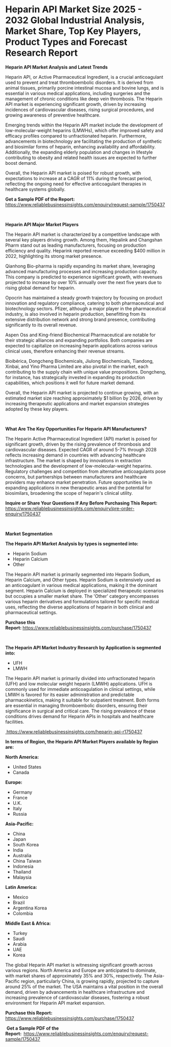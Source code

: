<p><h1>Heparin API Market Size 2025 - 2032 Global Industrial Analysis, Market Share, Top Key Players, Product Types and Forecast Research Report</h1></p><p><strong>Heparin API Market Analysis and Latest Trends</strong></p>
<p><p>Heparin API, or Active Pharmaceutical Ingredient, is a crucial anticoagulant used to prevent and treat thromboembolic disorders. It is derived from animal tissues, primarily porcine intestinal mucosa and bovine lungs, and is essential in various medical applications, including surgeries and the management of chronic conditions like deep vein thrombosis. The Heparin API market is experiencing significant growth, driven by increasing incidences of cardiovascular diseases, rising surgical procedures, and growing awareness of preventive healthcare. </p><p>Emerging trends within the Heparin API market include the development of low-molecular-weight heparins (LMWHs), which offer improved safety and efficacy profiles compared to unfractionated heparin. Furthermore, advancements in biotechnology are facilitating the production of synthetic and biosimilar forms of heparin, enhancing availability and affordability. Additionally, the expanding elderly population and changes in lifestyle contributing to obesity and related health issues are expected to further boost demand. </p><p>Overall, the Heparin API market is poised for robust growth, with expectations to increase at a CAGR of 11% during the forecast period, reflecting the ongoing need for effective anticoagulant therapies in healthcare systems globally.</p></p>
<p><strong>Get a Sample PDF of the Report:&nbsp;</strong> <a href="https://www.reliablebusinessinsights.com/enquiry/request-sample/1750437?utm_campaign=3208&utm_medium=2&utm_source=Github&utm_content=ia&utm_term=19042025&utm_id=heparin-api">https://www.reliablebusinessinsights.com/enquiry/request-sample/1750437</a></p>
<p>&nbsp;</p>
<p><strong>Heparin API Major Market Players</strong></p>
<p><p>The Heparin API market is characterized by a competitive landscape with several key players driving growth. Among them, Hepalink and Changshan Pharm stand out as leading manufacturers, focusing on production efficiency and quality. Heparink reported revenue exceeding $400 million in 2022, highlighting its strong market presence.</p><p>Qianhong Bio-pharma is rapidly expanding its market share, leveraging advanced manufacturing processes and increasing production capacity. This company is predicted to experience significant growth, with revenues projected to increase by over 10% annually over the next five years due to rising global demand for heparin.</p><p>Opocrin has maintained a steady growth trajectory by focusing on product innovation and regulatory compliance, catering to both pharmaceutical and biotechnology sectors. Pfizer, although a major player in the pharmaceutical industry, is also involved in heparin production, benefitting from its extensive distribution network and strong brand presence, contributing significantly to its overall revenue.</p><p>Aspen Oss and King-friend Biochemical Pharmaceutical are notable for their strategic alliances and expanding portfolios. Both companies are expected to capitalize on increasing heparin applications across various clinical uses, therefore enhancing their revenue streams.</p><p>Bioibérica, Dongcheng Biochemicals, Jiulong Biochemicals, Tiandong, Xinbai, and Yino Pharma Limited are also pivotal in the market, each contributing to the supply chain with unique value propositions. Dongcheng, for instance, has strategically invested in expanding its production capabilities, which positions it well for future market demand.</p><p>Overall, the Heparin API market is projected to continue growing, with an estimated market size reaching approximately $1 billion by 2026, driven by increasing therapeutic applications and market expansion strategies adopted by these key players.</p></p>
<p>&nbsp;</p>
<p><strong>What Are The Key Opportunities For Heparin API Manufacturers?</strong></p>
<p><p>The Heparin Active Pharmaceutical Ingredient (API) market is poised for significant growth, driven by the rising prevalence of thrombosis and cardiovascular diseases. Expected CAGR of around 5-7% through 2028 reflects increasing demand in countries with advancing healthcare infrastructure. The market is shaped by innovations in extraction technologies and the development of low-molecular-weight heparins. Regulatory challenges and competition from alternative anticoagulants pose concerns, but partnerships between manufacturers and healthcare providers may enhance market penetration. Future opportunities lie in expanding applications in new therapeutic areas and the potential for biosimilars, broadening the scope of heparin's clinical utility.</p></p>
<p><strong>Inquire or Share Your Questions If Any Before Purchasing This Report:</strong> <a href="https://www.reliablebusinessinsights.com/enquiry/pre-order-enquiry/1750437?utm_campaign=3208&utm_medium=2&utm_source=Github&utm_content=ia&utm_term=19042025&utm_id=heparin-api">https://www.reliablebusinessinsights.com/enquiry/pre-order-enquiry/1750437</a></p>
<p>&nbsp;</p>
<p><strong>Market Segmentation</strong></p>
<p><strong>The Heparin API Market Analysis by types is segmented into:</strong></p>
<p><ul><li>Heparin Sodium</li><li>Heparin Calcium</li><li>Other</li></ul></p>
<p><p>The Heparin API market is primarily segmented into Heparin Sodium, Heparin Calcium, and Other types. Heparin Sodium is extensively used as an anticoagulant in various medical applications, making it the dominant segment. Heparin Calcium is deployed in specialized therapeutic scenarios but occupies a smaller market share. The 'Other' category encompasses various heparin derivatives and formulations tailored for specific medical uses, reflecting the diverse applications of heparin in both clinical and pharmaceutical settings.</p></p>
<p><strong>Purchase this Report:&nbsp;</strong><a href="https://www.reliablebusinessinsights.com/purchase/1750437?utm_campaign=3208&utm_medium=2&utm_source=Github&utm_content=ia&utm_term=19042025&utm_id=heparin-api">https://www.reliablebusinessinsights.com/purchase/1750437</a></p>
<p>&nbsp;</p>
<p><strong>The Heparin API Market Industry Research by Application is segmented into:</strong></p>
<p><ul><li>UFH</li><li>LMWH</li></ul></p>
<p><p>The Heparin API market is primarily divided into unfractionated heparin (UFH) and low molecular weight heparin (LMWH) applications. UFH is commonly used for immediate anticoagulation in clinical settings, while LMWH is favored for its easier administration and predictable pharmacokinetics, making it suitable for outpatient treatment. Both forms are essential in managing thromboembolic disorders, ensuring their significance in surgical and critical care. The rising prevalence of these conditions drives demand for Heparin APIs in hospitals and healthcare facilities.</p></p>
<p><a href="https://www.reliablebusinessinsights.com/heparin-api-r1750437?utm_campaign=3208&utm_medium=2&utm_source=Github&utm_content=ia&utm_term=19042025&utm_id=heparin-api">&nbsp;https://www.reliablebusinessinsights.com/heparin-api-r1750437</a></p>
<p><strong>In terms of Region, the Heparin API Market Players available by Region are:</strong></p>
<p>
    <p> <strong> North America: </strong>
        <ul>
            <li>United States</li>
            <li>Canada</li>
        </ul>
        </p> 
    <p> <strong> Europe: </strong>
        <ul>
            <li>Germany</li>
            <li>France</li>
            <li>U.K.</li>
            <li>Italy</li>
            <li>Russia</li>
        </ul>
        </p> 
    <p> <strong> Asia-Pacific: </strong>
        <ul>
            <li>China</li>
            <li>Japan</li>
            <li>South Korea</li>
            <li>India</li>
            <li>Australia</li>
            <li>China Taiwan</li>
            <li>Indonesia</li>
            <li>Thailand</li>
            <li>Malaysia</li>
        </ul>
        </p> 
    <p> <strong> Latin America: </strong>
        <ul>
            <li>Mexico</li>
            <li>Brazil</li>
            <li>Argentina Korea</li>
            <li>Colombia</li>
        </ul>
        </p> 
    <p> <strong> Middle East & Africa: </strong>
        <ul>
            <li>Turkey</li>
            <li>Saudi</li>
            <li>Arabia</li>
            <li>UAE</li>
            <li>Korea</li>
        </ul>
    </p>
    </p>
<p><p>The global Heparin API market is witnessing significant growth across various regions. North America and Europe are anticipated to dominate, with market shares of approximately 35% and 30%, respectively. The Asia-Pacific region, particularly China, is growing rapidly, projected to capture around 25% of the market. The USA maintains a vital position in the overall demand, driven by advancements in healthcare infrastructure and increasing prevalence of cardiovascular diseases, fostering a robust environment for Heparin API market expansion.</p></p>
<p><strong>Purchase this Report: </strong><a href="https://www.reliablebusinessinsights.com/purchase/1750437?utm_campaign=3208&utm_medium=2&utm_source=Github&utm_content=ia&utm_term=19042025&utm_id=heparin-api">https://www.reliablebusinessinsights.com/purchase/1750437</a></p>
<p>&nbsp;<strong>Get a Sample PDF of the Report:&nbsp;&nbsp;</strong><a href="https://www.reliablebusinessinsights.com/enquiry/request-sample/1750437?utm_campaign=3208&utm_medium=2&utm_source=Github&utm_content=ia&utm_term=19042025&utm_id=heparin-api">https://www.reliablebusinessinsights.com/enquiry/request-sample/1750437</a></p>
<p><strong></strong></p>
<p><p></p><p></p><p></p></p>
